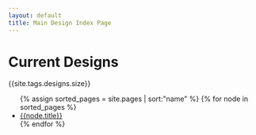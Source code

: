 ```yaml
---
layout: default
title: Main Design Index Page
---
```


# Current Designs


{{site.tags.designs.size}}


<ul>
{% assign sorted_pages = site.pages | sort:"name" %}
{% for node in sorted_pages %}
  <li><a href="{{node.url}}">{{node.title}}</a></li>
{% endfor %}
</ul>
